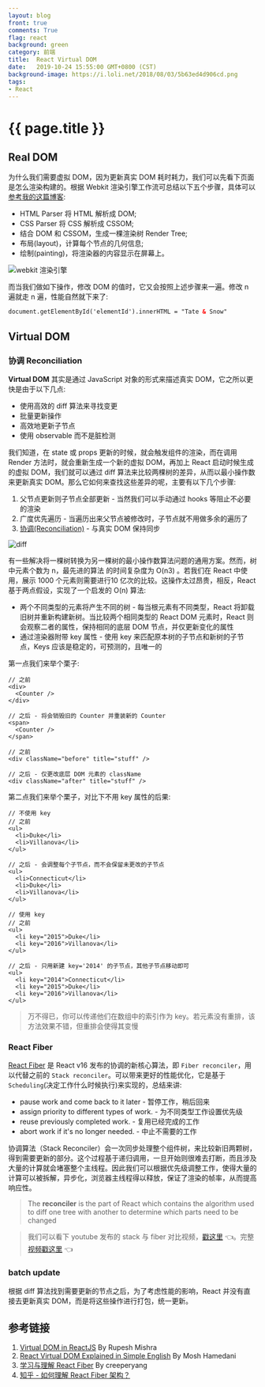 ```yaml
---
layout: blog
front: true
comments: True
flag: react
background: green
category: 前端
title:  React Virtual DOM
date:   2019-10-24 15:55:00 GMT+0800 (CST)
background-image: https://i.loli.net/2018/08/03/5b63ed4d906cd.png
tags:
- React
---
```

# {{ page.title }}

## Real DOM

为什么我们需要虚拟 DOM，因为更新真实 DOM 耗时耗力，我们可以先看下页面是怎么渲染构建的。根据 Webkit 渲染引擎工作流可总结以下五个步骤，具体可以[参考我的这篇博客]( {{site.url}}/2018/02/10/html-how-browsers-work.html ):

* HTML Parser 将 HTML 解析成 DOM;
* CSS Parser 将 CSS 解析成 CSSOM;
* 结合 DOM 和 CSSOM，生成一棵渲染树 Render Tree;
* 布局(layout)，计算每个节点的几何信息;
* 绘制(painting)，将渲染器的内容显示在屏幕上。

![webkit 渲染引擎](https://hackernoon.com/hn-images/1*4s99HTDCA0UUyOc39k5dag.png)

而当我们做如下操作，修改 DOM 的值时，它又会按照上述步骤来一遍。修改 n 遍就走 n 遍，性能自然就下来了:

```HTML
document.getElementById('elementId').innerHTML = "Tate & Snow"
```

## Virtual DOM

### 协调 Reconciliation

**Virtual DOM** 其实是通过 JavaScript 对象的形式来描述真实 DOM，它之所以更快是由于以下几点:

* 使用高效的 diff 算法来寻找变更
* 批量更新操作
* 高效地更新子节点
* 使用 observable 而不是脏检测

我们知道，在 state 或 props 更新的时候，就会触发组件的渲染，而在调用 Render 方法时，就会重新生成一个新的虚拟 DOM，再加上 React 启动时候生成的虚拟 DOM，我们就可以通过 diff 算法来比较两棵树的差异，从而以最小操作数来更新真实 DOM。那么它如何来查找这些差异的呢，主要有以下几个步骤:

1. 父节点更新则子节点全部更新 - 当然我们可以手动通过 hooks 等阻止不必要的渲染
2. 广度优先遍历 - 当遍历出来父节点被修改时，子节点就不用做多余的遍历了
3. [协调(Reconciliation)](https://www.reactjscn.com/docs/reconciliation.html) - 与真实 DOM 保持同步

![diff](https://i0.wp.com/programmingwithmosh.com/wp-content/uploads/2018/11/lnrn_0201.png?ssl=1)

有一些解决将一棵树转换为另一棵树的最小操作数算法问题的通用方案。然而，树中元素个数为 n，最先进的算法 的时间复杂度为 O(n3) 。若我们在 React 中使用，展示 1000 个元素则需要进行10 亿次的比较。这操作太过昂贵，相反，React 基于两点假设，实现了一个启发的 O(n) 算法:

* 两个不同类型的元素将产生不同的树 - 每当根元素有不同类型，React 将卸载旧树并重新构建新树。当比较两个相同类型的 React DOM 元素时，React 则会观察二者的属性，保持相同的底层 DOM 节点，并仅更新变化的属性
* 通过渲染器附带 key 属性 - 使用 key 来匹配原本树的子节点和新树的子节点，Keys 应该是稳定的，可预测的，且唯一的

第一点我们来举个栗子:

```JS
// 之前
<div>
  <Counter />
</div>

// 之后 - 将会销毁旧的 Counter 并重装新的 Counter
<span>
  <Counter />
</span>
```

```JS
// 之前
<div className="before" title="stuff" />

// 之后 - 仅更改底层 DOM 元素的 className
<div className="after" title="stuff" />
```

第二点我们来举个栗子，对比下不用 key 属性的后果:

```JS
// 不使用 key
// 之前
<ul>
  <li>Duke</li>
  <li>Villanova</li>
</ul>

// 之后 - 会调整每个子节点，而不会保留未更改的子节点
<ul>
  <li>Connecticut</li>
  <li>Duke</li>
  <li>Villanova</li>
</ul>
```

```JS
// 使用 key
// 之前
<ul>
  <li key="2015">Duke</li>
  <li key="2016">Villanova</li>
</ul>

// 之后 - 只用新建 key='2014' 的子节点，其他子节点移动即可
<ul>
  <li key="2014">Connecticut</li>
  <li key="2015">Duke</li>
  <li key="2016">Villanova</li>
</ul>
```

> 万不得已，你可以传递他们在数组中的索引作为 key。若元素没有重排，该方法效果不错，但重排会使得其变慢

### React Fiber

[React Fiber](https://github.com/acdlite/react-fiber-architecture) 是 React v16 发布的协调的新核心算法，即 `Fiber reconciler`，用以代替之前的 `Stack reconciler`。可以带来更好的性能优化，它是基于 `Scheduling`(决定工作什么时候执行)来实现的，总结来讲:

* pause work and come back to it later - 暂停工作，稍后回来
* assign priority to different types of work. - 为不同类型工作设置优先级
* reuse previously completed work. - 复用已经完成的工作
* abort work if it's no longer needed. - 中止不需要的工作

协调算法（Stack Reconciler）会一次同步处理整个组件树，来比较新旧两颗树，得到需要更新的部分。这个过程基于递归调用，一旦开始则很难去打断，而且涉及大量的计算就会堵塞整个主线程。因此我们可以根据优先级调整工作，使得大量的计算可以被拆解，异步化，浏览器主线程得以释放，保证了渲染的帧率，从而提高响应性。

> The **reconciler** is the part of React which contains the algorithm used to diff one tree with another to determine which parts need to be changed

> 我们可以看下 youtube 发布的 stack 与 fiber 对比视频，[戳这里](https://www.youtube.com/watch?v=Qu_6ItnlDQg) 👈。完整[视频戳这里](https://www.youtube.com/watch?v=ZCuYPiUIONs) 👈

### batch update

根据 diff 算法找到需要更新的节点之后，为了考虑性能的影响，React 并没有直接去更新真实 DOM，而是将这些操作进行打包，统一更新。

## 参考链接

1. [Virtual DOM in ReactJS](https://hackernoon.com/virtual-dom-in-reactjs-43a3fdb1d130) By Rupesh Mishra
2. [React Virtual DOM Explained in Simple English](https://programmingwithmosh.com/react/react-virtual-dom-explained/) By Mosh Hamedani
3. [学习与理解 React Fiber](https://github.com/creeperyang/blog/issues/44) By creeperyang
4. [知乎 - 如何理解 React Fiber 架构？](https://www.zhihu.com/question/49496872)
